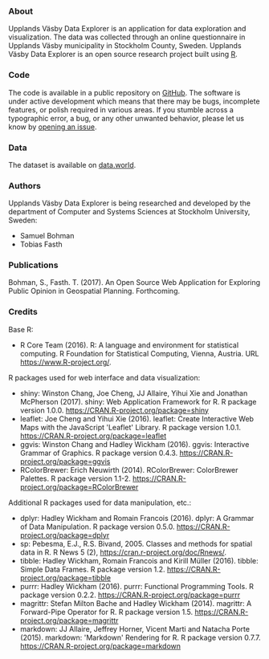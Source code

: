 ### About

Upplands Väsby Data Explorer is an application for data exploration and visualization. The data was collected through an online questionnaire in Upplands Väsby municipality in Stockholm County, Sweden. Upplands Väsby Data Explorer is an open source research project built using [R](https://cran.r-project.org/). 

### Code

The code is available in a public repository on [GitHub](https://github.com/samuel-bohman/xplor). The software is under active development which means that there may be bugs, incomplete features, or polish required in various areas. If you stumble across a typographic error, a bug, or any other unwanted behavior, please let us know by [opening an issue](https://github.com/samuel-bohman/xplor/issues). 

### Data

The dataset is available on [data.world](https://data.world/samuel-bohman/2015-upplands-vasby-municipality). 


### Authors

Upplands Väsby Data Explorer is being researched and developed by the department of Computer and Systems Sciences at Stockholm University, Sweden:

* Samuel Bohman
* Tobias Fasth

### Publications

Bohman, S., Fasth. T. (2017). An Open Source Web Application for Exploring Public Opinion in Geospatial Planning. Forthcoming.  

### Credits

Base R:

* R Core Team (2016). R: A language and environment for statistical computing. R Foundation for Statistical
  Computing, Vienna, Austria. URL https://www.R-project.org/.

R packages used for web interface and data visualization:

* shiny: Winston Chang, Joe Cheng, JJ Allaire, Yihui Xie and Jonathan McPherson (2017). shiny: Web Application Framework
  for R. R package version 1.0.0. https://CRAN.R-project.org/package=shiny
* leaflet: Joe Cheng and Yihui Xie (2016). leaflet: Create Interactive Web Maps with the JavaScript 'Leaflet' Library. R
  package version 1.0.1. https://CRAN.R-project.org/package=leaflet
* ggvis: Winston Chang and Hadley Wickham (2016). ggvis: Interactive Grammar of Graphics. R package version 0.4.3.
  https://CRAN.R-project.org/package=ggvis
* RColorBrewer: Erich Neuwirth (2014). RColorBrewer: ColorBrewer Palettes. R package version 1.1-2.
  https://CRAN.R-project.org/package=RColorBrewer

Additional R packages used for data manipulation, etc.:

* dplyr: Hadley Wickham and Romain Francois (2016). dplyr: A Grammar of Data Manipulation. R package version 0.5.0.
  https://CRAN.R-project.org/package=dplyr
* sp: Pebesma, E.J., R.S. Bivand, 2005. Classes and methods for spatial data in R. R News 5 (2),
  https://cran.r-project.org/doc/Rnews/.
* tibble: Hadley Wickham, Romain Francois and Kirill Müller (2016). tibble: Simple Data Frames. R package version 1.2.
  https://CRAN.R-project.org/package=tibble
* purrr: Hadley Wickham (2016). purrr: Functional Programming Tools. R package version 0.2.2.
  https://CRAN.R-project.org/package=purrr
* magrittr: Stefan Milton Bache and Hadley Wickham (2014). magrittr: A Forward-Pipe Operator for R. R package version 1.5.
  https://CRAN.R-project.org/package=magrittr
* markdown: JJ Allaire, Jeffrey Horner, Vicent Marti and Natacha Porte (2015). markdown: 'Markdown' Rendering for R. R
  package version 0.7.7. https://CRAN.R-project.org/package=markdown
